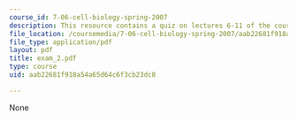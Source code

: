 ```yaml
---
course_id: 7-06-cell-biology-spring-2007
description: This resource contains a quiz on lectures 6-11 of the course.
file_location: /coursemedia/7-06-cell-biology-spring-2007/aab22681f918a54a65d64c6f3cb23dc8_exam_2.pdf
file_type: application/pdf
layout: pdf
title: exam_2.pdf
type: course
uid: aab22681f918a54a65d64c6f3cb23dc8

---
```

None